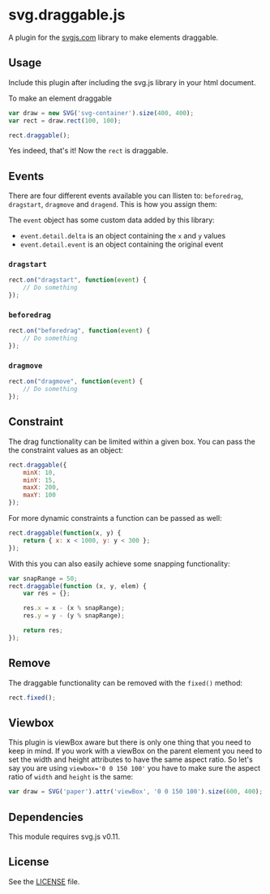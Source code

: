 svg.draggable.js
================
A plugin for the [svgjs.com](http://svgjs.com) library to make elements draggable.

## Usage
Include this plugin after including the svg.js library in your html document.

To make an element draggable

```js
var draw = new SVG('svg-container').size(400, 400);
var rect = draw.rect(100, 100);

rect.draggable();
```

Yes indeed, that's it! Now the `rect` is draggable.

## Events
There are four different events available you can llisten to: `beforedrag`, `dragstart`, `dragmove` and `dragend`. This is how you assign them:

The `event` object has some custom data added by this library:

 - `event.detail.delta` is an object containing the `x` and `y` values
 - `event.detail.event` is an object containing the original event

### `dragstart`

```js
rect.on("dragstart", function(event) {
    // Do something
});
```

### `beforedrag`

```js
rect.on("beforedrag", function(event) {
    // Do something
});
```

### `dragmove`

```js
rect.on("dragmove", function(event) {
    // Do something
});
```

## Constraint
The drag functionality can be limited within a given box. You can pass the the constraint values as an object:

```js
rect.draggable({
    minX: 10,
    minY: 15,
    maxX: 200,
    maxY: 100
});
```

For more dynamic constraints a function can be passed as well:

```js
rect.draggable(function(x, y) {
    return { x: x < 1000, y: y < 300 };
});
```

With this you can also easily achieve some snapping functionality:

```js
var snapRange = 50;
rect.draggable(function (x, y, elem) {
    var res = {};

    res.x = x - (x % snapRange);
    res.y = y - (y % snapRange);

    return res;
});
```


## Remove
The draggable functionality can be removed with the `fixed()` method:

```js
rect.fixed();
```


## Viewbox
This plugin is viewBox aware but there is only one thing that you need to keep in mind. If you work with a viewBox on the parent element you need to set the width and height attributes to have the same aspect ratio. So let's say you are using `viewbox='0 0 150 100'` you have to make sure the aspect ratio of `width` and `height` is the same:

```js
var draw = SVG('paper').attr('viewBox', '0 0 150 100').size(600, 400);
```

## Dependencies
This module requires svg.js v0.11.

## License
See the [LICENSE](/LICENSE) file.
